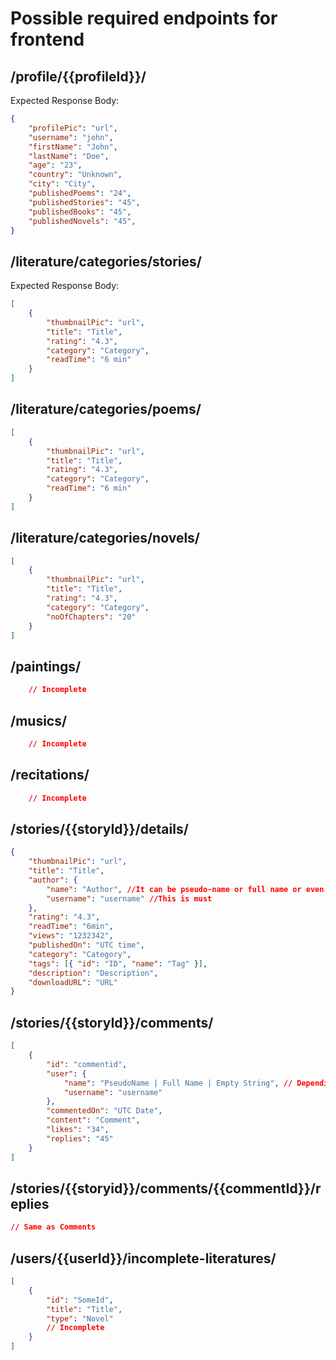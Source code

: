 # Possible required endpoints for frontend


## **/profile/{{profileId}}/**
Expected Response Body: 
```json
{
    "profilePic": "url",
    "username": "john",
    "firstName": "John",
    "lastName": "Doe",
    "age": "23",
    "country": "Unknown",
    "city": "City",
    "publishedPoems": "24",
    "publishedStories": "45", 
    "publishedBooks": "45", 
    "publishedNovels": "45", 
}
```

## **/literature/categories/stories/**
Expected Response Body:
```json
[
    {
        "thumbnailPic": "url",
        "title": "Title",
        "rating": "4.3",
        "category": "Category",
        "readTime": "6 min"
    }
]
```

## **/literature/categories/poems/**
```json
[
    {
        "thumbnailPic": "url",
        "title": "Title",
        "rating": "4.3",
        "category": "Category",
        "readTime": "6 min"
    }
]
```

## **/literature/categories/novels/**
```json
[
    {
        "thumbnailPic": "url",
        "title": "Title",
        "rating": "4.3",
        "category": "Category",
        "noOfChapters": "20"
    }
]
```

## **/paintings/**
```json
    // Incomplete
```
## **/musics/**
```json
    // Incomplete
```
## **/recitations/**
```json
    // Incomplete
```

## **/stories/{{storyId}}/details/**
```json
{
    "thumbnailPic": "url",
    "title": "Title",
    "author": {
        "name": "Author", //It can be pseudo-name or full name or even empty string
        "username": "username" //This is must
    },
    "rating": "4.3",
    "readTime": "6min",
    "views": "1232342",
    "publishedOn": "UTC time",
    "category": "Category",
    "tags": [{ "id": "ID", "name": "Tag" }],
    "description": "Description",
    "downloadURL": "URL"
}
```

## **/stories/{{storyId}}/comments/**
```json
[
    {
        "id": "commentid",
        "user": {
            "name": "PseudoName | Full Name | Empty String", // Depending on user's settings
            "username": "username"
        },
        "commentedOn": "UTC Date",
        "content": "Comment",
        "likes": "34",
        "replies": "45"
    }
]
```

## **/stories/{{storyid}}/comments/{{commentId}}/replies**
```json
// Same as Comments
```

## **/users/{{userId}}/incomplete-literatures/**
```json
[
    {
        "id": "SomeId",
        "title": "Title",
        "type": "Novel"
        // Incomplete
    }
]
```